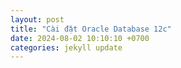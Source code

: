 ```yaml
---
layout: post
title: "Cài đặt Oracle Database 12c"
date: 2024-08-02 10:10:10 +0700
categories: jekyll update
---
```

